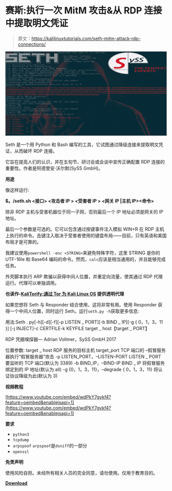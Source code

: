 # 赛斯:执行一次 MitM 攻击&从 RDP 连接中提取明文凭证

> 原文：<https://kalilinuxtutorials.com/seth-mitm-attack-rdp-connections/>

[![Seth : Perform A MitM Attack & Extract Clear Text Credentials From RDP Connections](img//c7f8c76e419d9d41b02921f18e0982be.png "Seth : Perform A MitM Attack & Extract Clear Text Credentials From RDP Connections")](https://1.bp.blogspot.com/-uhh1h_8I7Bw/XQrZsbMLR5I/AAAAAAAAA6c/vyjS8d7i-H8WbaSx8gcp_X9M8SNd8T5pwCLcBGAs/s1600/Seth%25281%2529.png)

Seth 是一个用 Python 和 Bash 编写的工具，它试图通过降级连接来提取明文凭证，从而破坏 RDP 连接。

它旨在提高人们的认识，并在五旬节、研讨会或会谈中宣传正确配置 RDP 连接的重要性。作者是阿德里安·沃尔默(SySS GmbH)。

**用途**

像这样运行:

**$。/seth.sh <接口> <攻击者 IP > <受害者 IP > <网关 IP |主机 IP><命令>**

除非 RDP 主机与受害机器位于同一子网，否则最后一个 IP 地址必须是网关的 IP 地址。

最后一个参数是可选的。它可以包含通过按键事件注入模拟 WIN+R 在 RDP 主机上执行的命令。击键注入取决于受害者使用的键盘布局——目前，只有英语和美国布局才是可靠的。

我建议使用`powershell -enc <STRING>`来避免特殊字符，这里 STRING 是你的 UTF-16le 和 Base64 编码的命令。然而，`calc`应该是相当通用的，并且能够完成任务。

外壳脚本执行 ARP 欺骗以获得中间人位置，并重定向流量，使其通过 RDP 代理运行。代理可以单独调用。

**也读作-[KaliTorify:通过 Tor 为 Kali Linux OS](https://kalilinuxtutorials.com/kalitorify-transparent-proxy/) 提供透明代理**

如果您想将 Seth 与 Responder 结合使用，这将非常有用。使用 Responder 获得一个中间人位置，同时运行 Seth。运行`seth.py -h`获取更多信息:

用法:Seth . py[-h][-d][-f][-p LISTEN _ PORT][-b BIND _ IP][-g { 0，1，3，11 }]
[-j INJECT]-c CERTFILE-k KEYFILE
target _ host【target _ PORT】

RDP 凭据嗅探器— Adrian Vollmer，SySS GmbH 2017

位置参数:
target _ host RDP 服务的目标主机
target_port TCP 端口的 –假冒服务器执行“假冒服务器”攻击
-p LISTEN_PORT，–LISTEN-PORT LISTEN _ PORT
要监听的 TCP 端口(默认为 3389)
-b BIND_IP，–BIND-IP BIND _ IP
将假冒服务绑定到的 IP 地址(默认为 all)
-g {0，1，3，11}，–degrade { 0，1，3，11}
将认证协议降级为此(默认为
3)

**视频教程**

[https://www.youtube.com/embed/wdPkY7gykf4?feature=oembed&enablejsapi=1](https://www.youtube.com/embed/wdPkY7gykf4?feature=oembed&enablejsapi=1)

**要求**

*   `python3`
*   `tcpdump`
*   `arpspoof` `arpspoof`是`dsniff`的一部分
*   `openssl`

**免责声明**

使用风险自担。未经所有相关人员的完全同意，请勿使用。仅用于教育目的。

[**Download**](https://github.com/SySS-Research/Seth)